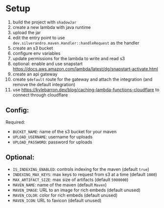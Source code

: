# Setup

1) build the project with `shadowJar`
2) create a new lambda with java runtime
3) upload the jar
4) edit the entry point to use `dev.silverandro.maven.Handler::handleRequest` as the handler
5) create an s3 bucket
6) configure env variables
7) update permissions for the lambda to write and read s3
8) optional: enable and use snapstart https://docs.aws.amazon.com/lambda/latest/dg/snapstart-activate.html
9) create an api gateway
10) create `$default` route for the gateway and attach the integration (and remove the default integration)
11) use https://kylebarron.dev/blog/caching-lambda-functions-cloudflare to connect through cloudflare

## Config:

Required:
- `BUCKET_NAME`: name of the s3 bucket for your maven
- `UPLOAD_USERNAME`: username for uploads
- `UPLOAD_PASSWORD`: password for uploads

## Optional:
- `IS_INDEXING_ENABLED`: controls indexing for the maven (default `true`)
- `INDEXING_MAX_KEYS`: max keys to request from s3 at a time (default `1000`)
- `MAX_ARTIFACT_SIZE`: max size of artifacts (default `5900000`)
- `MAVEN_NAME`: name of the maven (default `Maven`)
- `MAVEN_IMAGE`: URL to an image for rich embeds (default unused)
- `MAVEN_COLOR`: color for rich embeds (default unused)
- `MAVEN_ICON`: URL to favicon (default unused)
